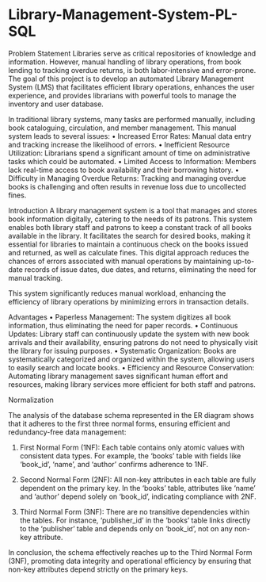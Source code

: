# Library-Management-System-PL-SQL
Problem Statement
Libraries serve as critical repositories of knowledge and information. However, manual handling of library operations, from book lending to tracking overdue returns, is both labor-intensive and error-prone. The goal of this project is to develop an automated Library Management System (LMS) that facilitates efficient library operations, enhances the user experience, and provides librarians with powerful tools to manage the inventory and user database.

In traditional library systems, many tasks are performed manually, including book cataloguing, circulation, and member management. This manual system leads to several issues:
•	Increased Error Rates: Manual data entry and tracking increase the likelihood of errors.
•	Inefficient Resource Utilization: Librarians spend a significant amount of time on administrative tasks which could be automated.
•	Limited Access to Information: Members lack real-time access to book availability and their borrowing history.
•	Difficulty in Managing Overdue Returns: Tracking and managing overdue books is challenging and often results in revenue loss due to uncollected fines.

Introduction
A library management system is a tool that manages and stores book information digitally, catering to the needs of its patrons. This system enables both library staff and patrons to keep a constant track of all books available in the library. It facilitates the search for desired books, making it essential for libraries to maintain a continuous check on the books issued and returned, as well as calculate fines. This digital approach reduces the chances of errors associated with manual operations by maintaining up-to-date records of issue dates, due dates, and returns, eliminating the need for manual tracking.

This system significantly reduces manual workload, enhancing the efficiency of library operations by minimizing errors in transaction details.


Advantages
•	Paperless Management: The system digitizes all book information, thus eliminating the need for paper records.
•	Continuous Updates: Library staff can continuously update the system with new book arrivals and their availability, ensuring patrons do not need to physically visit the library for issuing purposes.
•	Systematic Organization: Books are systematically categorized and organized within the system, allowing users to easily search and locate books.
•	Efficiency and Resource Conservation: Automating library management saves significant human effort and resources, making library services more efficient for both staff and patrons.

Normalization

The analysis of the database schema represented in the ER diagram shows that it adheres to the first three normal forms, ensuring efficient and redundancy-free data management:

1. First Normal Form (1NF): Each table contains only atomic values with consistent data types. For example, the ‘books’ table with fields like ‘book_id’, ‘name’, and ‘author’ confirms adherence to 1NF.

2. Second Normal Form (2NF): All non-key attributes in each table are fully dependent on the primary key. In the ‘books’ table, attributes like ‘name’ and ‘author’ depend solely on ‘book_id’, indicating compliance with 2NF.

3. Third Normal Form (3NF): There are no transitive dependencies within the tables. For instance, ‘publisher_id’ in the ‘books’ table links directly to the ‘publisher’ table and depends only on ‘book_id’, not on any non-key attribute.

In conclusion, the schema effectively reaches up to the Third Normal Form (3NF), promoting data integrity and operational efficiency by ensuring that non-key attributes depend strictly on the primary keys.

